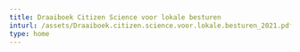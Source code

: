 ```yaml
---
title: Draaiboek Citizen Science voor lokale besturen
inturl: /assets/Draaiboek.citizen.science.voor.lokale.besturen_2021.pdf
type: home
---
```

